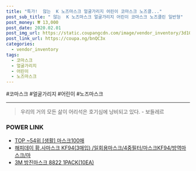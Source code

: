 ```yaml
--- 
title: "특가!  않는  K 노즈마스크 얼굴가리지 어린이 코마스크 노즈클..." 
post_sub_title: " 않는  K 노즈마스크 얼굴가리지 어린이 코마스크 노즈클린 일반형" 
post_money: ₩ 13,000 
post_date: 2020.02.01 
post_img_url: https://static.coupangcdn.com/image/vendor_inventory/3d10/81c90e279481d50ec02a814abfa8c4acfd7528460cdafd42a5f86c94e5b4.jpg 
post_link_url: https://coupa.ng/bnQC3x 
categories: 
  - vendor_inventory 
tags: 
  - 코마스크 
  - 얼굴가리지 
  - 어린이 
  - 노즈마스크 
--- 
```

  #코마스크 #얼굴가리지 #어린이 #노즈마스크 
<hr> 

> 우리의 거의 모든 삶이 어리석은 호기심에 낭비되고 있다. - 보들레르 


### POWER LINK

* <a href="https://blog.naver.com/an0733/221790830915" target="_blank"> TOP ~54위 [생활] 마스크100매</a>
* <a href="https://blog.naver.com/fasyy4321/221790917452" target="_blank">해피데이 황.사마스크 KF94(3매입) /일회용마스크/4중필터/마스크KF94/방역마스크/마</a>
* <a href="https://blog.naver.com/sakai111/221785030722" target="_blank">3M 방진마스크 8822 1PACK(10EA)</a>
